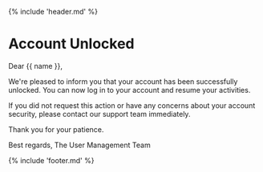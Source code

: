 {% include 'header.md' %}

# Account Unlocked

Dear {{ name }},

We're pleased to inform you that your account has been successfully unlocked. You can now log in to your account and resume your activities.

If you did not request this action or have any concerns about your account security, please contact our support team immediately.

Thank you for your patience.

Best regards,
The User Management Team

{% include 'footer.md' %}
